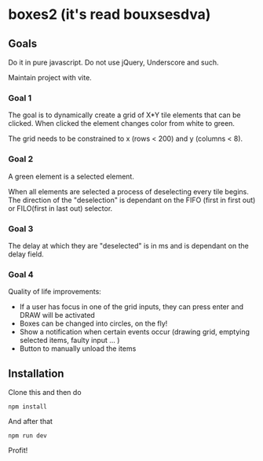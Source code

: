 # boxes2 (it's read bouxsesdva)

## Goals

Do it in pure javascript. Do not use jQuery, Underscore and such.

Maintain project with vite.

### Goal 1

The goal is to dynamically create a grid of X*Y tile elements that can be clicked. When clicked the element changes color from white to green.

The grid needs to be constrained to x (rows < 200) and y (columns < 8).

### Goal 2
A green element is a selected element.

When all elements are selected a process of deselecting every tile begins. The direction of the "deselection" is dependant on the FIFO (first in first out) or FILO(first in last out) selector.

### Goal 3
The delay at which they are "deselected" is in ms and is dependant on the delay field.

### Goal 4
Quality of life improvements:

- If a user has focus in one of the grid inputs, they can press enter and DRAW will be activated
- Boxes can be changed into circles, on the fly!
- Show a notification when certain events occur (drawing grid, emptying selected items, faulty input ... )
- Button to manually unload the items

## Installation
Clone this and then do 
```
npm install
```

And after that 
```
npm run dev
```

Profit!
